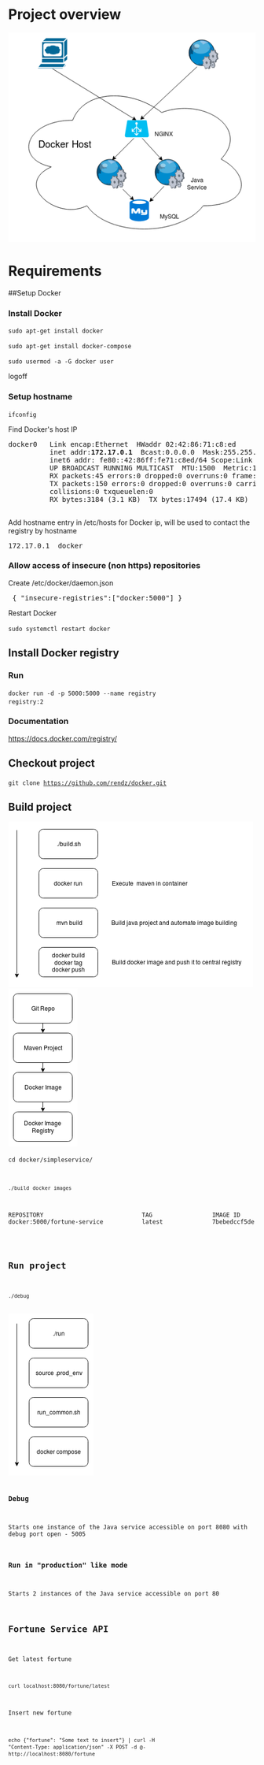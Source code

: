 # Project overview

<img src="doc/simple_service_overview.png"/>

# Requirements

##Setup Docker

### Install Docker
<code>sudo apt-get install docker</code>

<code>sudo apt-get install docker-compose</code>

<code>sudo usermod -a -G docker user</code>

logoff

### Setup hostname

<code>ifconfig</code>

Find Docker's host IP
<pre>docker0   Link encap:Ethernet  HWaddr 02:42:86:71:c8:ed  
          inet addr:<b>172.17.0.1</b>  Bcast:0.0.0.0  Mask:255.255.0.0
          inet6 addr: fe80::42:86ff:fe71:c8ed/64 Scope:Link
          UP BROADCAST RUNNING MULTICAST  MTU:1500  Metric:1
          RX packets:45 errors:0 dropped:0 overruns:0 frame:0
          TX packets:150 errors:0 dropped:0 overruns:0 carrier:0
          collisions:0 txqueuelen:0 
          RX bytes:3184 (3.1 KB)  TX bytes:17494 (17.4 KB)

</pre>

Add hostname entry in /etc/hosts for Docker ip, will be used to contact the registry by hostname
<pre>
172.17.0.1	docker
</pre>


### Allow access of insecure (non https) repositories
Create /etc/docker/daemon.json
<pre> { "insecure-registries":["docker:5000"] }</pre>

Restart Docker

<code>sudo systemctl restart docker</code>

## Install Docker registry
### Run

<code>docker run -d -p 5000:5000 --name registry registry:2</code>

### Documentation
https://docs.docker.com/registry/

## Checkout project
<code>git clone https://github.com/rendz/docker.git</code>

## Build project

<img src="doc/simple_service_build.png"/>

<img src="doc/simple_service_artefacts.png"/>

<code>cd docker/simpleservice/

<code>./build</code>
<code>docker images</code>

<pre>REPOSITORY                            TAG                 IMAGE ID            CREATED             SIZE
docker:5000/fortune-service           latest              7bebedccf5de        46 hours ago        130MB</pre>

## Run project

<code>./debug</code>

<img src="doc/simple_service_exec.png"/>

### Debug

Starts one instance of the Java service accessible on port 8080 with debug port open - 5005

### Run in "production" like mode

Starts 2 instances of the Java service accessible on port 80

## Fortune Service API

Get latest fortune

<code>curl localhost:8080/fortune/latest</code>

Insert new fortune

<code>echo {\"fortune\": \"Some text to insert"} | curl -H "Content-Type: application/json" -X POST -d @- http://localhost:8080/fortune</code>